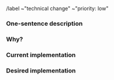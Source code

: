 /label ~"technical change" ~"priority: low"

### One-sentence description

### Why?

### Current implementation

### Desired implementation

